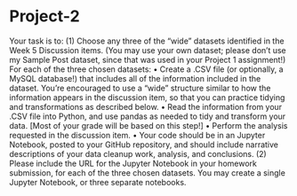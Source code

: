 # Project-2
Your task is to:
(1) Choose any three of the “wide” datasets identified in the Week 5 Discussion items. (You may
use your own dataset; please don’t use my Sample Post dataset, since that was used in your
Project 1 assignment!) For each of the three chosen datasets:
• Create a .CSV file (or optionally, a MySQL database!) that includes all of the information
included in the dataset. You’re encouraged to use a “wide” structure similar to how the
information appears in the discussion item, so that you can practice tidying and
transformations as described below.
• Read the information from your .CSV file into Python, and use pandas as needed to tidy
and transform your data. [Most of your grade will be based on this step!]
• Perform the analysis requested in the discussion item.
• Your code should be in an Jupyter Notebook, posted to your GitHub repository, and
should include narrative descriptions of your data cleanup work, analysis, and
conclusions.
(2) Please include the URL for the Jupyter Notebook in your homework submission, for each of the
three chosen datasets. You may create a single Jupyter Notebook, or three separate notebooks.
